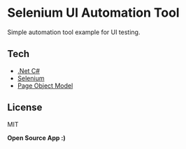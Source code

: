 # Selenium UI Automation Tool

Simple automation tool example for UI testing.

## Tech

- [.Net C#](https://dotnet.microsoft.com/)
- [Selenium](https://www.selenium.dev/)
- [Page Object Model](https://en.wikipedia.org/wiki/Object_model)

## License

MIT

**Open Source App :)**
